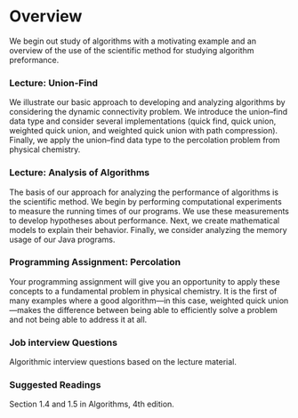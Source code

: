 # Overview

We begin out study of algorithms with a motivating example and an overview of the use of the scientific method for studying algorithm preformance.

### Lecture: Union-Find

We illustrate our basic approach to developing and analyzing algorithms by considering the dynamic connectivity problem. We introduce the union–find data type and consider several implementations (quick find, quick union, weighted quick union, and weighted quick union with path compression). Finally, we apply the union–find data type to the percolation problem from physical chemistry.

### Lecture: Analysis of Algorithms

The basis of our approach for analyzing the performance of algorithms is the scientific method. We begin by performing computational experiments to measure the running times of our programs. We use these measurements to develop hypotheses about performance. Next, we create mathematical models to explain their behavior. Finally, we consider analyzing the memory usage of our Java programs.

### Programming Assignment: Percolation

Your programming assignment will give you an opportunity to apply these concepts to a fundamental problem in physical chemistry. It is the first of many examples where a good algorithm—in this case, weighted quick union—makes the difference between being able to efficiently solve a problem and not being able to address it at all.

### Job interview Questions

Algorithmic interview questions based on the lecture material.

### Suggested Readings

Section 1.4 and 1.5 in Algorithms, 4th edition.
